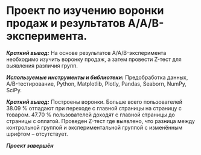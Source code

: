 # Проект по изучению воронки продаж и результатов A/A/B-эксперимента.

***Краткий вывод:*** На основе результатов A/A/B-эксперимента необходимо изучить воронку продаж, а затем провести Z-тест для выявления различия групп.

***Используемые инструменты и библиотеки:*** Предобработка данных, A/B-тестирование, Python, Matplotlib, Plotly, Pandas, Seaborn, NumPy, SciPy. 

***Краткий вывод:*** Построены воронки. Больше всего пользователей 38.09 % отпадают при переходе с главной страницы на страницу с товаром. 47.70 % пользователей доходят с главной страницы до страницы с оплатой. Проведен Z-тест где выявлено, что разница между контрольной группой и экспериментальной группой с изменённым шрифтом – отсутствует.
 
***Проект завершён***

